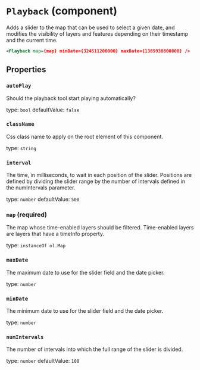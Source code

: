 `Playback` (component)
======================

Adds a slider to the map that can be used to select a given date, and modifies the visibility of layers and features depending on their timestamp and the current time.

```xml
<Playback map={map} minDate={324511200000} maxDate={1385938800000} />
```

Properties
----------

### `autoPlay`

Should the playback tool start playing automatically?

type: `bool`
defaultValue: `false`


### `className`

Css class name to apply on the root element of this component.

type: `string`


### `interval`

The time, in milliseconds, to wait in each position of the slider. Positions are defined by dividing the slider range by the number of intervals defined in the numIntervals parameter.

type: `number`
defaultValue: `500`



### `map` (required)

The map whose time-enabled layers should be filtered. Time-enabled layers are layers that have a timeInfo property.

type: `instanceOf ol.Map`


### `maxDate`

The maximum date to use for the slider field and the date picker.

type: `number`


### `minDate`

The minimum date to use for the slider field and the date picker.

type: `number`


### `numIntervals`

The number of intervals into which the full range of the slider is divided.

type: `number`
defaultValue: `100`

